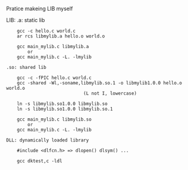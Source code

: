 Pratice makeing LIB myself

LIB:
	.a: static lib

		gcc -c hello.c world.c
		ar rcs libmylib.a hello.o world.o

		gcc main_mylib.c libmylib.a
			or
		gcc main_mylib.c -L. -lmylib
		
	.so: shared lib

		gcc -c -fPIC hello.c world.c
		gcc -shared -Wl,-soname,libmylib.so.1 -o libmylib1.0.0 hello.o world.o
								 (L not I, lowercase)

		ln -s libmylib.so1.0.0 libmylib.so
		ln -s libmylib.so1.0.0 libmylib.so.1

		gcc main_mylib.c libmylib.so
			or
		gcc main_mylib.c -L. -lmylib

	DLL: dynamically loaded library

		#include <dlfcn.h> => dlopen() dlsym() ...

		gcc dktest,c -ldl
